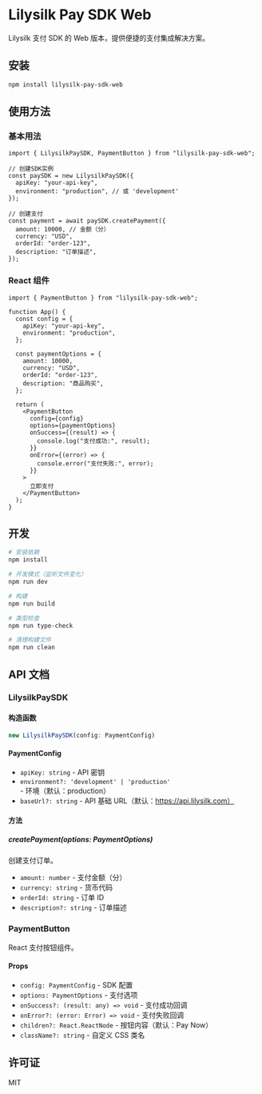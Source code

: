 # Lilysilk Pay SDK Web

Lilysilk 支付 SDK 的 Web 版本，提供便捷的支付集成解决方案。

## 安装

```bash
npm install lilysilk-pay-sdk-web
```

## 使用方法

### 基本用法

```tsx
import { LilysilkPaySDK, PaymentButton } from "lilysilk-pay-sdk-web";

// 创建SDK实例
const paySDK = new LilysilkPaySDK({
  apiKey: "your-api-key",
  environment: "production", // 或 'development'
});

// 创建支付
const payment = await paySDK.createPayment({
  amount: 10000, // 金额（分）
  currency: "USD",
  orderId: "order-123",
  description: "订单描述",
});
```

### React 组件

```tsx
import { PaymentButton } from "lilysilk-pay-sdk-web";

function App() {
  const config = {
    apiKey: "your-api-key",
    environment: "production",
  };

  const paymentOptions = {
    amount: 10000,
    currency: "USD",
    orderId: "order-123",
    description: "商品购买",
  };

  return (
    <PaymentButton
      config={config}
      options={paymentOptions}
      onSuccess={(result) => {
        console.log("支付成功:", result);
      }}
      onError={(error) => {
        console.error("支付失败:", error);
      }}
    >
      立即支付
    </PaymentButton>
  );
}
```

## 开发

```bash
# 安装依赖
npm install

# 开发模式（监听文件变化）
npm run dev

# 构建
npm run build

# 类型检查
npm run type-check

# 清理构建文件
npm run clean
```

## API 文档

### LilysilkPaySDK

#### 构造函数

```typescript
new LilysilkPaySDK(config: PaymentConfig)
```

#### PaymentConfig

- `apiKey: string` - API 密钥
- `environment?: 'development' | 'production'` - 环境（默认：production）
- `baseUrl?: string` - API 基础 URL（默认：https://api.lilysilk.com）

#### 方法

##### createPayment(options: PaymentOptions)

创建支付订单。

- `amount: number` - 支付金额（分）
- `currency: string` - 货币代码
- `orderId: string` - 订单 ID
- `description?: string` - 订单描述

### PaymentButton

React 支付按钮组件。

#### Props

- `config: PaymentConfig` - SDK 配置
- `options: PaymentOptions` - 支付选项
- `onSuccess?: (result: any) => void` - 支付成功回调
- `onError?: (error: Error) => void` - 支付失败回调
- `children?: React.ReactNode` - 按钮内容（默认：Pay Now）
- `className?: string` - 自定义 CSS 类名

## 许可证

MIT
